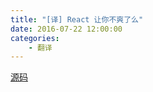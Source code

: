 ```yaml
---
title: "[译] React 让你不爽了么"
date: 2016-07-22 12:00:00
categories:
    - 翻译
---
```


[源码](https://github.com/longtian/react-makes-you-sad)
